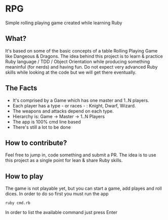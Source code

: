 # RPG
Simple rolling playing game created while learning Ruby

## What?
It's based on some of the basic concepts of a table Rolling Playing Game like Dangeous & Dragons.
The idea behind this project is to learn & practice Ruby language / TDD / Object Orientation while producing something meaninful (for nerds) and having fun.
Do not expect very advanced Ruby skills while looking at the code but we will get there eventually.

## The Facts
- It's comprised by a Game which has one master and 1..N players. 
- Each player has a type - or races - : Knight, Dwarf, Wizard. 
- The weapons and attacks depend on each type.
- Hierarchy is: Game -> Master -> 1..N Players
- The app is 100% cmd line based
- There's still a lot to be done

## How to contribute?
Feel free to jump in, code something and submit a PR.
The idea is to use this project as a single point for lean & share Ruby skills.


## How to play

The game is not playable yet, but you can start a game, add playes and roll dices. In order to do so first you must run the app

`ruby cmd.rb`

In order to list the available command just press Enter

